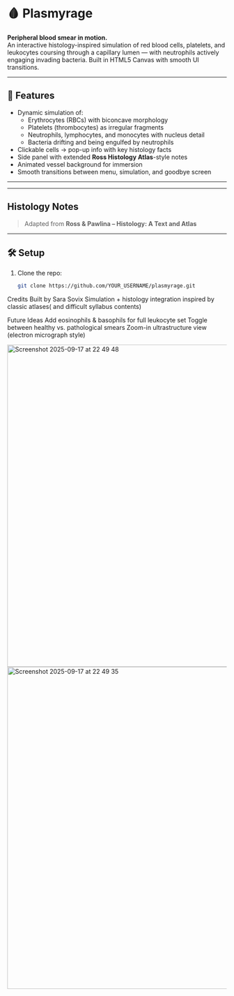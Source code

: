 # 🩸 Plasmyrage

**Peripheral blood smear in motion.**  
An interactive histology-inspired simulation of red blood cells, platelets, and leukocytes coursing through a capillary lumen — with neutrophils actively engaging invading bacteria. Built in HTML5 Canvas with smooth UI transitions.

---

## 🔬 Features
- Dynamic simulation of:
  - Erythrocytes (RBCs) with biconcave morphology  
  - Platelets (thrombocytes) as irregular fragments  
  - Neutrophils, lymphocytes, and monocytes with nucleus detail  
  - Bacteria drifting and being engulfed by neutrophils  
- Clickable cells → pop-up info with key histology facts  
- Side panel with extended **Ross Histology Atlas**-style notes  
- Animated vessel background for immersion  
- Smooth transitions between menu, simulation, and goodbye screen  

---



---

##  Histology Notes
> Adapted from **Ross & Pawlina – Histology: A Text and Atlas**  


---

## 🛠️ Setup
1. Clone the repo:
   ```bash
   git clone https://github.com/YOUR_USERNAME/plasmyrage.git

Credits
Built by Sara Sovix
Simulation + histology integration inspired by classic atlases( and difficult syllabus contents)

Future Ideas
Add eosinophils & basophils for full leukocyte set
Toggle between healthy vs. pathological smears
Zoom-in ultrastructure view (electron micrograph style)

<img width="1284" height="739" alt="Screenshot 2025-09-17 at 22 49 48" src="https://github.com/user-attachments/assets/3b8de722-af49-4e4e-b554-30cfb01e9f4b" />
<img width="1284" height="739" alt="Screenshot 2025-09-17 at 22 49 35" src="https://github.com/user-attachments/assets/944c8631-90a1-4cef-9c93-001e6a35e2c8" />
